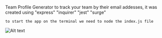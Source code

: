 Team Profile Generator to track your team by their email addesses, it was created using "express" "inquirer" "jest" "surge"


    to start the app on the terminal we need to node the index.js file


![Alt text](../../team%20gen.gif)